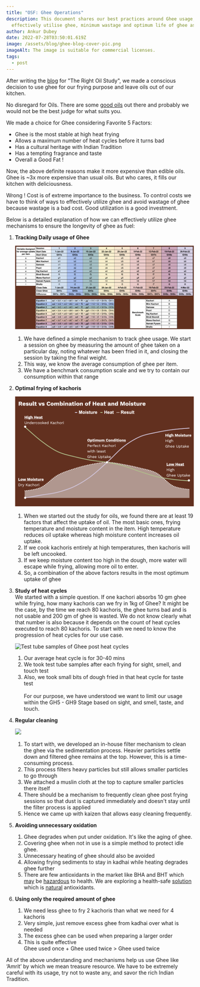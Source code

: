 ```yaml
---
title: "OSF: Ghee Operations"
description: This document shares our best practices around Ghee usage, how to
  effectively utilise ghee, minimum wastage and optimum life of ghee as fuel
author: Ankur Dubey
date: 2022-07-28T03:50:01.619Z
image: /assets/blog/ghee-blog-cover-pic.png
imageAlt: The image is suitable for commercial licenses.
tags:
  - post
---
```

After writing the [blog](https://oldschoolfoods.in/blog/2021-09-02-oil-study/) for "The Right Oil Study", we made a conscious decision to use ghee for our frying purpose and leave oils out of our kitchen. 

No disregard for Oils. There are some [good oils](https://oldschoolfoods.in/blog/2021-09-02-oil-study/) out there and probably we would not be the best judge for what suits you.

We made a choice for Ghee considering Favorite 5 Factors:

* Ghee is the most stable at high heat frying
* Allows a maximum number of heat cycles before it turns bad
* Has a cultural heritage with Indian Tradition
* Has a tempting fragrance and taste
* Overall a Good Fat !

Now, the above definite reasons make it more expensive than edible oils. \
Ghee is ~3x more expensive than usual oils. But who cares, it fills our kitchen with deliciousness. 

Wrong ! Cost is of extreme importance to the business. To control costs we have to think of ways to effectively utilize ghee and avoid wastage of ghee because wastage is a bad cost. Good utilization is a good investment.

Below is a detailed explanation of how we can effectively utilize ghee mechanisms to ensure the longevity of ghee as fuel:

1. **Tracking Daily usage of Ghee**

   ![](/assets/blog/01-ghee-tracking.png "Ghee Tracking Mechanism")

   1. We have defined a simple mechanism to track ghee usage. We start a session on ghee by measuring the amount of ghee taken on a particular day, noting whatever has been fried in it, and closing the session by taking the final weight.
   2. This way, we know the average consumption of ghee per item.
   3. We have a benchmark consumption scale and we try to contain our consumption within that range
2. **Optimal frying of kachoris**

   ![](/assets/blog/02-result-vs-combination-of-heat-and-moisture.png "Optimum Frying Conditions for Kachori")

   1. When we started out the study for oils, we found there are at least 19 factors that affect the uptake of oil. The most basic ones, frying temperature and moisture content in the item. High temperature reduces oil uptake whereas high moisture content increases oil uptake.
   2. If we cook kachoris entirely at high temperatures, then kachoris will be left uncooked.
   3. If we keep moisture content too high in the dough, more water will escape while frying, allowing more oil to enter.
   4. So, a combination of the above factors results in the most optimum uptake of ghee
3. **Study of heat cycles**\
   We started with a simple question. If one kachori absorbs 10 gm ghee while frying, how many kachoris can we fry in 1kg of Ghee? It might be the case, by the time we reach 80 kachoris, the ghee turns bad and is not usable and 200 gm of ghee is wasted. We do not know clearly what that number is also because it depends on the count of heat cycles executed to reach 80 kachoris. To start with we need to know the progression of heat cycles for our use case.

   ![](/assets/blog/03-heat-cycles.png "Test tube samples of Ghee post heat cycles")

   1. Our average heat cycle is for 30-40 mins
   2. We took test tube samples after each frying for sight, smell, and touch test
   3. Also, we took small bits of dough fried in that heat cycle for taste test\
      \
      For our purpose, we have understood we want to limit our usage within the GH5 - GH9 Stage based on sight, and smell, taste, and touch.
4. **Regular cleaning**

   ![](/assets/blog/04-ghee-cleaning-mechanism.png)

   1. To start with, we developed an in-house filter mechanism to clean the ghee via the sedimentation process. Heavier particles settle down and filtered ghee remains at the top. However, this is a time-consuming process.
   2. This process filters heavy particles but still allows smaller particles to go through
   3. We attached a muslin cloth at the top to capture smaller particles there itself
   4. There should be a mechanism to frequently clean ghee post frying sessions so that dust is captured immediately and doesn't stay until the filter process is applied
   5. Hence we came up with kaizen that allows easy cleaning frequently.
5. **Avoiding unnecessary oxidation**

   1. Ghee degrades when put under oxidation. It's like the aging of ghee.
   2. Covering ghee when not in use is a simple method to protect idle ghee.
   3. Unnecessary heating of ghee should also be avoided
   4. Allowing frying sediments to stay in kadhai while heating degrades ghee further
   5. There are few antioxidants in the market like BHA and BHT which [may](https://www.livescience.com/36424-food-additive-bha-butylated-hydroxyanisole.html) be [hazardous](https://www.thoughtco.com/bha-and-bht-food-preservatives-607393) to health. We are exploring a health-safe [solution](https://ifst.onlinelibrary.wiley.com/doi/10.1111/ijfs.13526) which is [natural](https://www.ncbi.nlm.nih.gov/pmc/articles/PMC4348291/) antioxidants.
6. **Using only the required amount of ghee**

   1. We need less ghee to fry 2 kachoris than what we need for 4 kachoris
   2. Very simple, just remove excess ghee from kadhai over what is needed
   3. The excess ghee can be used when preparing a larger order
   4. This is quite effective\
      Ghee used once + Ghee used twice > Ghee used twice

All of the above understanding and mechanisms help us use Ghee like ‘Amrit’ by which we mean treasure resource. We have to be extremely careful with its usage, try not to waste any, and savor the rich Indian Tradition.